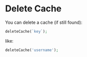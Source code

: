 # Delete Cache

You can delete a cache (if still found):

```php
deleteCache(`key`);
```

like:

```php
deleteCache('username');
```
